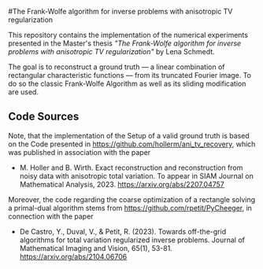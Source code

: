 #The Frank-Wolfe algorithm for inverse problems with anisotropic TV regularization

This repository contains the implementation of the numerical experiments presented in the Master's thesis *"The Frank-Wolfe algorithm for inverse problems with anisotropic TV regularization"* by Lena Schmedt.

The goal is to reconstruct a ground truth — a linear combination of rectangular characteristic functions — from its truncated Fourier image.
To do so the classic Frank-Wolfe Algorithm as well as its sliding modification are used.

## Code Sources

Note, that the implementation of the Setup of a valid ground truth is based on the Code presented in https://github.com/hollerm/ani_tv_recovery, which was published in association with the paper 
- M. Holler and B. Wirth. Exact reconstruction and reconstruction from noisy data with anisotropic total variation. To appear in SIAM Journal on Mathematical Analysis, 2023. https://arxiv.org/abs/2207.04757

Moreover, the code regarding the coarse optimization of a rectangle solving a primal-dual algorithm stems from https://github.com/rpetit/PyCheeger, in connection with the paper 
- De Castro, Y., Duval, V., & Petit, R. (2023). Towards off-the-grid algorithms for total variation regularized inverse problems. Journal of Mathematical Imaging and Vision, 65(1), 53-81. https://arxiv.org/abs/2104.06706
